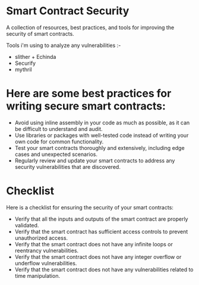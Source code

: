 # Smart Contract Security 
A collection of resources, best practices, and tools for improving the security of smart contracts.

Tools i'm using to analyze any vulnerabilities :-
- slither + Echinda
- Securify 
- mythril 

# Here are some best practices for writing secure smart contracts:

- Avoid using inline assembly in your code as much as possible, 
   as it can be difficult to understand and audit.
- Use libraries or packages with well-tested code instead of
   writing your own code for common functionality.
- Test your smart contracts thoroughly and extensively, including edge 
   cases and unexpected scenarios.
- Regularly review and update your smart contracts to address any 
  security vulnerabilities that are discovered.


# Checklist
 Here is a checklist for ensuring the security of your smart contracts:

- Verify that all the inputs and outputs of the smart contract are properly validated.
- Verify that the smart contract has sufficient access controls to prevent unauthorized access.
- Verify that the smart contract does not have any infinite loops or reentrancy vulnerabilities.
- Verify that the smart contract does not have any integer overflow or underflow vulnerabilities.
- Verify that the smart contract does not have any vulnerabilities related to time manipulation. 